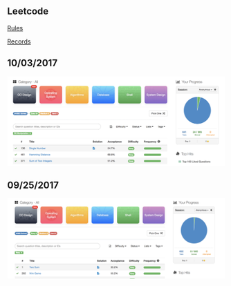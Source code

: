 ## Leetcode 
[Rules](https://docs.google.com/document/d/1ftJA8YahAmD_1z521v7xMGGIWElUtBOku2il7q2M5dw/edit)


[Records](https://docs.google.com/spreadsheets/d/1Vkr77iEozb812HmWoK_2_p99dpylck_41VCAeOz5biw/edit#gid=1407014056)


## 10/03/2017
![week_1_lag](./img/2017-10-03.png)

## 09/25/2017
![week_1](./img/2017-09-25.png)


